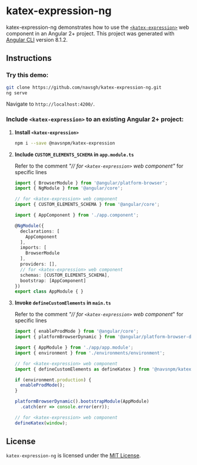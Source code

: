 # katex-expression-ng

katex-expression-ng demonstrates how to use the [`<katex-expression>`](https://github.com/navsgh/katex-expression) web component in an Angular 2+ project. This project was generated with [Angular CLI](https://github.com/angular/angular-cli) version 8.1.2.

## Instructions

### Try this demo: 

```bash
git clone https://github.com/navsgh/katex-expression-ng.git
ng serve
```
	
Navigate to `http://localhost:4200/`. 

### Include `<katex-expression>` to an existing Angular 2+ project:

1. **Install `<katex-expression>`**

    ```bash
    npm i --save @navsnpm/katex-expression
    ```

2. **Include `CUSTOM_ELEMENTS_SCHEMA` in `app.module.ts`**

    Refer to the comment _"// for `<katex-expression>` web component"_ for specific lines

    ```typescript
    import { BrowserModule } from '@angular/platform-browser';
    import { NgModule } from '@angular/core';

    // for <katex-expression> web component
    import { CUSTOM_ELEMENTS_SCHEMA } from '@angular/core';

    import { AppComponent } from './app.component';

    @NgModule({
      declarations: [
        AppComponent
      ],
      imports: [
        BrowserModule
      ],
      providers: [],
      // for <katex-expression> web component
      schemas: [CUSTOM_ELEMENTS_SCHEMA],
      bootstrap: [AppComponent]
    })
    export class AppModule { }
    ```

3. **Invoke `defineCustomElements` in `main.ts`**

    Refer to the comment _"// for `<katex-expression>` web component_" for specific lines
	
    ```typescript
    import { enableProdMode } from '@angular/core';
    import { platformBrowserDynamic } from '@angular/platform-browser-dynamic';

    import { AppModule } from './app/app.module';
    import { environment } from './environments/environment';

    // for <katex-expression> web component
    import { defineCustomElements as defineKatex } from '@navsnpm/katex-expression/loader';

    if (environment.production) {
      enableProdMode();
    }

    platformBrowserDynamic().bootstrapModule(AppModule)
      .catch(err => console.error(err));

    // for <katex-expression> web component
    defineKatex(window);
    ```

## License

`katex-expression-ng` is licensed under the [MIT License](http://opensource.org/licenses/MIT).


